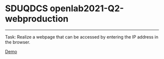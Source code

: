# SDUQDCS openlab2021-Q2-webproduction

<hr>

Task: Realize a webpage that can be accessed by entering the IP address in the browser.

[Demo](https://github.com/qiqi0606/openlab2021-Q2-Web-production)
